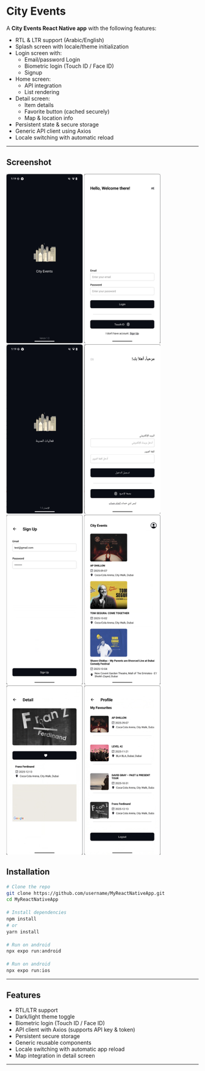 # City Events

A **City Events React Native app** with the following features:

- RTL & LTR support (Arabic/English)
- Splash screen with locale/theme initialization
- Login screen with:
  - Email/password Login
  - Biometric login (Touch ID / Face ID)
  - Signup
- Home screen:
  - API integration
  - List rendering
- Detail screen:
  - Item details
  - Favorite button (cached securely)
  - Map & location info
- Persistent state & secure storage
- Generic API client using Axios
- Locale switching with automatic reload

---

## **Screenshot**

<p>
  <img src="screenshots/splash.png" alt="Splash" width="200"/>
  <img src="screenshots/login.png" alt="Login" width="200"/>
  <img src="screenshots/splash_arabic.png" alt="Splash Arabic" width="200"/>
  <img src="screenshots/login_arabic.png" alt="Login Arabic" width="200"/>
  <img src="screenshots/signup.png" alt="SignUp" width="200"/>
  <img src="screenshots/home.png" alt="Home" width="200"/>
  <img src="screenshots/details.png" alt="Detail" width="200"/>
  <img src="screenshots/profile.png" alt="Profile" width="200"/>
</p>

## **Installation**

```bash
# Clone the repo
git clone https://github.com/username/MyReactNativeApp.git
cd MyReactNativeApp

# Install dependencies
npm install
# or
yarn install

# Run on android
npx expo run:android

# Run on android
npx expo run:ios
```
---

## **Features**

- RTL/LTR support
- Dark/light theme toggle
- Biometric login (Touch ID / Face ID)
- API client with Axios (supports API key & token)
- Persistent secure storage
- Generic reusable components
- Locale switching with automatic app reload
-  Map integration in detail screen

---



